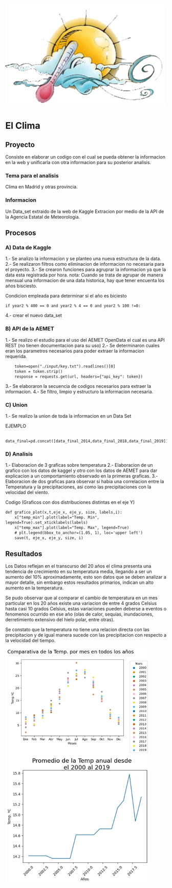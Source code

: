 # <img src=imagen/clima-gif-5.gif width="500"> 
# El Clima

## Proyecto
Consiste en elaborar un codigo con el cual se pueda obtener la informacion en la web y unificarla con otra informacion para su posterior analisis.

### Tema para el analisis
Clima en Madrid y otras provincia.

### Informacion
Un Data_set extraido de la web de Kaggle
Extracion por medio de la API de la Agencia Estatal de Meteorologia.


## Procesos
### A) Data de Kaggle
1.- Se analizo la informacion y se planteo una nueva estructura de la data.
2.- Se realizaron filtros como eliminacion de informacion no necesaria para el proyecto.
3.- Se crearon funciones para agruprar la informacion ya que la data esta registrada por hora.
nota: Cuando se trata de agrupar de manera mensual una informacion de una data historica, hay que tener encuenta los años bisciesto.

Condicion empleada para determinar si el año es biciesto
```
if year2 % 400 == 0 and year2 % 4 == 0 and year2 % 100 !=0:
```

4.- crear el nuevo data_set

### B) API de la AEMET
1.- Se realizo el estudio para el uso del AEMET OpenData el cual es una API REST (no tienen documentacion para su uso)
2.- Se determinaron cuales eran los parametros necesarios para poder extraer la informacion requerida.

```
    token=open("./input/key.txt").readlines()[0]
    token = token.strip()
    response = requests.get(url, headers={"api_key": token})

```

3.- Se elaboraron la secuencia de codigos necesarios para extraer la informacion.
4.- Se filtro, limpio y estructuro la informacion necesaria.

### C) Union
1.- Se realizo la union de toda la informacion en un Data Set

EJEMPLO

```
    data_final=pd.concat([data_final_2014,data_final_2018,data_final_2019])
```

### D) Analisis
1.- Elaboracion de 3 graficas sobre temperatura
2.- Elaboracion de un grafico con los datos de kaggel y otro con los datos de AEMET para dar explicacion a un comportamiento observado en la primeras graficas.
3.- Elaboracion de dos graficas para observar si habia una correlacion entre la Temperatura y la precipitaciones, asi como las precipitaciones con la velocidad del viento.

Codigo (Graficos con dos distribuciones distintas en el eje Y)

```
def grafico_plot(x,t,eje_x, eje_y, size, labels,i):
    x["temp_min"].plot(label="Temp. Min", legend=True).set_xticklabels(labels)
    x["temp_max"].plot(label="Temp. Max", legend=True)
    # plt.legend(bbox_to_anchor=(1.05, 1), loc='upper left')
    save(t, eje_x, eje_y, size, i)
```


## Resultados
Los Datos reflejan en el transcurso del 20 años el clima presenta una tendencia de crecimiento en su temperatura media, llegando a ser un aumento del 10% aproximadamente, esto son datos que se deben analizar a mayor detalle, sin embargo estos resultados primarios, indican un alto aumento en la temperatura.

Se pudo observar que al comparar el cambio de temperatura en un mes particular en los 20 años existe una variacion de entre 4 grados Celsius hasta casi 10 grados Celsius, estas variaciones pueden deberse a eventos o fenomenos ocurrido en ese año (olas de calor, sequías, inundaciones, derretimiento extensivo del hielo polar, entre otras).

Se constato que la temperatura no tiene una relacion directa con las precipitacion y de igual manera sucede con las precipitacion con respecto a la velocidad del tiempo.


<img src=output/Grafico1.jpg width="450"> 



<img src=output/Grafico2.jpg width="450"> 

